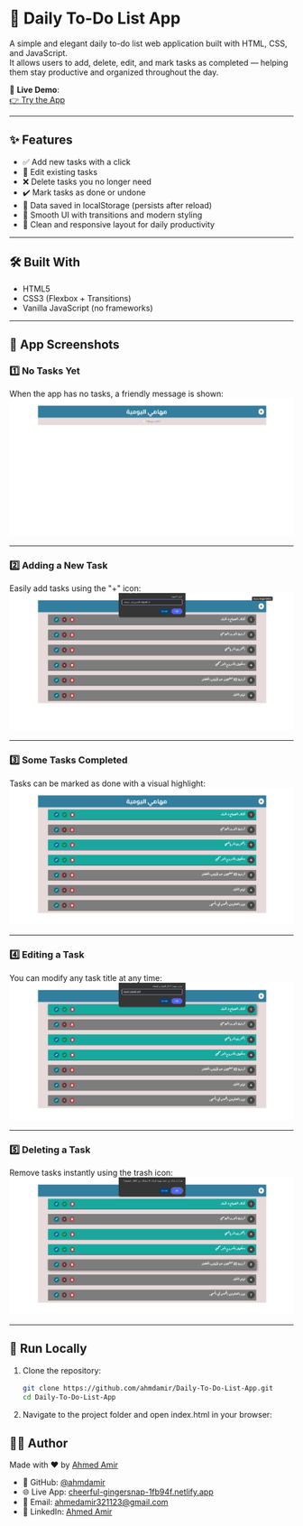# 📝 Daily To-Do List App

A simple and elegant daily to-do list web application built with HTML, CSS, and JavaScript.  
It allows users to add, delete, edit, and mark tasks as completed — helping them stay productive and organized throughout the day.

🚀 **Live Demo**:  
[👉 Try the App](https://cheerful-gingersnap-1fb94f.netlify.app/)

---

## ✨ Features

- ✅ Add new tasks with a click  
- 📝 Edit existing tasks  
- ❌ Delete tasks you no longer need  
- ✔️ Mark tasks as done or undone  
- 💾 Data saved in localStorage (persists after reload)  
- 🎨 Smooth UI with transitions and modern styling  
- 📅 Clean and responsive layout for daily productivity  

---

## 🛠️ Built With

- HTML5  
- CSS3 (Flexbox + Transitions)  
- Vanilla JavaScript (no frameworks)  

---

## 📸 App Screenshots

### 1️⃣ No Tasks Yet  
When the app has no tasks, a friendly message is shown:  
![No Tasks](./screenshots/no-tasks.png)

---

### 2️⃣ Adding a New Task  
Easily add tasks using the "+" icon:  
![Add Task](./screenshots/add-task.png)

---

### 3️⃣ Some Tasks Completed  
Tasks can be marked as done with a visual highlight:  
![Completed Tasks](./screenshots/completed-tasks.png)

---

### 4️⃣ Editing a Task  
You can modify any task title at any time:  
![Edit Task](./screenshots/edit-task.png)

---

### 5️⃣ Deleting a Task  
Remove tasks instantly using the trash icon:  
![Delete Task](./screenshots/delete-task.png)

---

## 🧪 Run Locally

1. Clone the repository:
   ```bash
   git clone https://github.com/ahmdamir/Daily-To-Do-List-App.git
   cd Daily-To-Do-List-App
   
2. Navigate to the project folder and open index.html in your browser:



## 👨‍💻 Author

Made with ❤️ by [Ahmed Amir](https://github.com/ahmdamir)

- 🔗 GitHub: [@ahmdamir](https://github.com/ahmdamir)  
- 🌐 Live App: [cheerful-gingersnap-1fb94f.netlify.app](https://cheerful-gingersnap-1fb94f.netlify.app/)  
- 📧 Email: ahmedamir321123@gmail.com
- 💼 LinkedIn: [Ahmed Amir](https://www.linkedin.com/in/ahmdamir/)  

